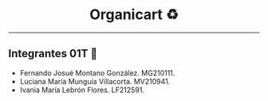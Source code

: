 <h1 align="center"> Organicart ♻️ </h1>

---
## Integrantes 01T 🎯
- Fernando Josué Montano González. MG210111.
- Luciana María Munguía Villacorta. MV210941.
- Ivania María Lebrón Flores. LF212591.
